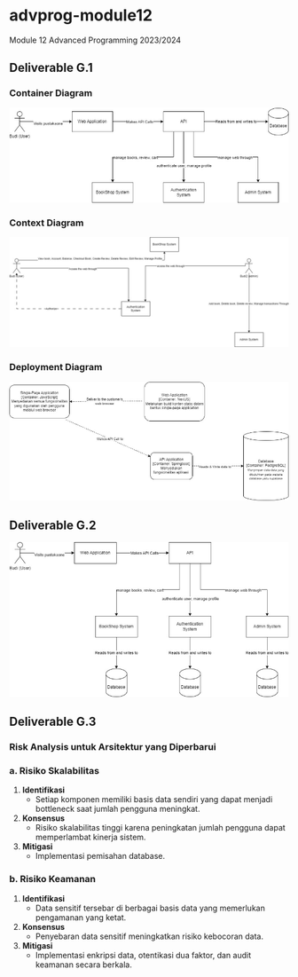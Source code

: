 # advprog-module12
Module 12 Advanced Programming 2023/2024

## Deliverable G.1

### Container Diagram
![Container Diagram](img/container.jpg)

### Context Diagram
![Context Diagram](img/context.jpg)

### Deployment Diagram
![Deployment Diagram](img/deployment.jpg)

## Deliverable G.2
![Future Container Diagram](img/future-container.jpg)

## Deliverable G.3
### Risk Analysis untuk Arsitektur yang Diperbarui

### a. Risiko Skalabilitas
1. **Identifikasi**
   - Setiap komponen memiliki basis data sendiri yang dapat menjadi bottleneck saat jumlah pengguna meningkat.
2. **Konsensus**
   - Risiko skalabilitas tinggi karena peningkatan jumlah pengguna dapat memperlambat kinerja sistem.
3. **Mitigasi**
   - Implementasi pemisahan database.

### b. Risiko Keamanan
1. **Identifikasi**
   - Data sensitif tersebar di berbagai basis data yang memerlukan pengamanan yang ketat.
2. **Konsensus**
   - Penyebaran data sensitif meningkatkan risiko kebocoran data.
3. **Mitigasi**
   - Implementasi enkripsi data, otentikasi dua faktor, dan audit keamanan secara berkala.